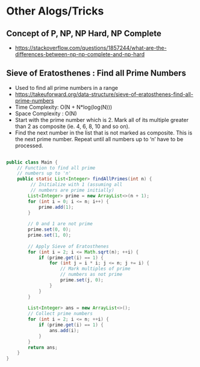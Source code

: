 # Other Alogs/Tricks

## Concept of P, NP, NP Hard, NP Complete
  - https://stackoverflow.com/questions/1857244/what-are-the-differences-between-np-np-complete-and-np-hard
    

## Sieve of Eratosthenes : Find all Prime Numbers
  - Used to find all prime numbers in a range
  - https://takeuforward.org/data-structure/sieve-of-eratosthenes-find-all-prime-numbers
  - Time Complexity: O(N + N*log(log(N)))
  - Space Complexity : O(N)
  - Start with the prime number which is 2. Mark all of its multiple greater than 2 as composite (ie. 4, 6, 8, 10 and so on).
  - Find the next number in the list that is not marked as composite. This is the next prime number. Repeat until all numbers up to ‘n’ have to be processed.

```java
                                
public class Main {
    // Function to find all prime
    // numbers up to 'n'
    public static List<Integer> findAllPrimes(int n) {
         // Initialize with 1 (assuming all
         // numbers are prime initially)
        List<Integer> prime = new ArrayList<>(n + 1);
        for (int i = 0; i <= n; i++) {
            prime.add(1);
        }
        
        // 0 and 1 are not prime
        prime.set(0, 0);
        prime.set(1, 0);
        
        // Apply Sieve of Eratosthenes
        for (int i = 2; i <= Math.sqrt(n); ++i) {
            if (prime.get(i) == 1) {
                for (int j = i * i; j <= n; j += i) {
                    // Mark multiples of prime
                    // numbers as not prime
                    prime.set(j, 0);
                }
            }
        }
        
        List<Integer> ans = new ArrayList<>();
        // Collect prime numbers
        for (int i = 2; i <= n; ++i) {
            if (prime.get(i) == 1) {
                ans.add(i);
            }
        }
        return ans;
    }
}
                                
```
